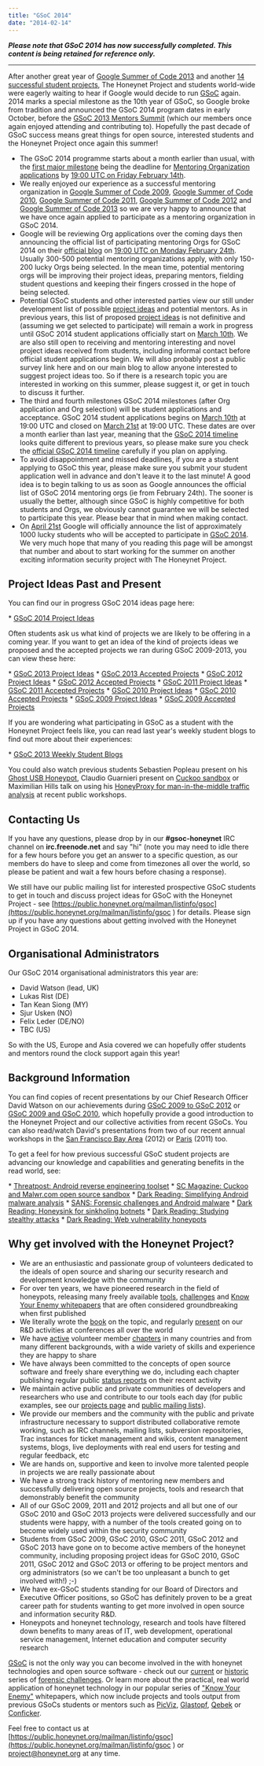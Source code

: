 ```yaml
---
title: "GSoC 2014"
date: "2014-02-14"
---
```


**_Please note that GSoC 2014 has now successfully completed. This content is being retained for reference only._**

* * *

After another great year of [Google Summer of Code 2013](/gsoc2013) and another [14 successful student projects](gsoc2013/slots), The Honeynet Project and students world-wide were eagerly waiting to hear if Google would decide to run [GSoC](https://developers.google.com/open-source/soc/) again. 2014 marks a special milestone as the 10th year of GSoC, so Google broke from tradition and announced the GSoC 2014 program dates in early October, before the [GSoC 2013 Mentors Summit](http://google-opensource.blogspot.com/2013/11/google-summer-of-code-mentor-summit-2013.html) (which our members once again enjoyed attending and contributing to). Hopefully the past decade of GSoC success means great things for open source, interested students and the Honeynet Project once again this summer!

- The GSoC 2014 programme starts about a month earlier than usual, with the [first major milestone](https://www.google-melange.com/gsoc/events/google/gsoc2014) being the deadline for [Mentoring Organization applications](http://google-opensource.blogspot.com/2014/02/mentoring-organization-applications-now.html) by [19:00 UTC on Friday February 14th](https://www.google-melange.com/gsoc/events/google/gsoc2014).
- We really enjoyed our experience as a successful mentoring organization in [Google Summer of Code 2009](/gsoc2009), [Google Summer of Code 2010](/gsoc2010), [Google Summer of Code 2011](/gsoc2011), [Google Summer of Code 2012](/gsoc2012) and [Google Summer of Code 2013](/gsoc2012) so we are very happy to announce that we have once again applied to participate as a mentoring organization in GSoC 2014.
- Google will be reviewing Org applications over the coming days then announcing the official list of participating mentoring Orgs for GSoC 2014 on their [official blog](https://developers.google.com/open-source/soc/) on [19:00 UTC on Monday February 24th](https://www.google-melange.com/gsoc/events/google/gsoc2014). Usually 300-500 potential mentoring organizations apply, with only 150-200 lucky Orgs being selected. In the mean time, potential mentoring orgs will be improving their project ideas, preparing mentors, fielding student questions and keeping their fingers crossed in the hope of being selected.
- Potential GSoC students and other interested parties view our still under development list of possible [project ideas](/gsoc2014/ideas) and potential mentors. As in previous years, this list of proposed [project ideas](/gsoc2014/ideas) is not definitive and (assuming we get selected to participate) will remain a work in progress until GSoC 2014 student applications officially start on [March 10th](https://www.google-melange.com/gsoc/events/google/gsoc2014). We are also still open to receiving and mentoring interesting and novel project ideas received from students, including informal contact before official student applications begin. We will also probably post a public survey link here and on our main blog to allow anyone interested to suggest project ideas too. So if there is a research topic you are interested in working on this summer, please suggest it, or get in touch to discuss it further.
- The third and fourth milestones GSoC 2014 milestones (after Org application and Org selection) will be student applications and acceptance. GSoC 2014 student applications begins on [March 10th](https://www.google-melange.com/gsoc/events/google/gsoc2014) at 19:00 UTC and closed on [March 21st](https://www.google-melange.com/gsoc/events/google/gsoc2014) at 19:00 UTC. These dates are over a month earlier than last year, meaning that the [GSoC 2014 timeline](https://www.google-melange.com/gsoc/events/google/gsoc2014) looks quite different to previous years, so please make sure you check the [official GSoC 2014 timeline](https://www.google-melange.com/gsoc/events/google/gsoc2014) carefully if you plan on applying.
- To avoid disappointment and missed deadlines, if you are a student applying to GSoC this year, please make sure you submit your student application well in advance and don't leave it to the last minute! A good idea is to begin talking to us as soon as Google announces the official list of GSoC 2014 mentoring orgs (ie from February 24th). The sooner is usually the better, although since GSoC is highly competitive for both students and Orgs, we obviously cannot guarantee we will be selected to participate this year. Please bear that in mind when making contact.
- On [April 21st](https://www.google-melange.com/gsoc/events/google/gsoc2014) Google will officially announce the list of approximately 1000 lucky students who will be accepted to participate in [GSoC 2014](http://www.google-melange.com/gsoc/homepage/google/gsoc2014). We very much hope that many of you reading this page will be amongst that number and about to start working for the summer on another exciting information security project with The Honeynet Project.

## Project Ideas Past and Present

You can find our in progress GSoC 2014 ideas page here:

\* [GSoC 2014 Project Ideas](/gsoc2014/ideas)

Often students ask us what kind of projects we are likely to be offering in a coming year. If you want to get an idea of the kind of projects ideas we proposed and the accepted projects we ran during GSoC 2009-2013, you can view these here:

\* [GSoC 2013 Project Ideas](/gsoc2013/ideas) \* [GSoC 2013 Accepted Projects](/gsoc2013/slots) \* [GSoC 2012 Project Ideas](/gsoc2012/ideas) \* [GSoC 2012 Accepted Projects](/gsoc2012/slots) \* [GSoC 2011 Project Ideas](/gsoc2011/ideas) \* [GSoC 2011 Accepted Projects](/gsoc2011/slots) \* [GSoC 2010 Project Ideas](/gsoc2010/ideas) \* [GSoC 2010 Accepted Projects](/gsoc2010/slots) \* [GSoC 2009 Project Ideas](/gsoc2009/ideas) \* [GSoC 2009 Accepted Projects](/gsoc2009/slots)

If you are wondering what participating in GSoC as a student with the Honeynet Project feels like, you can read last year's weekly student blogs to find out more about their experiences:

\* [GSoC 2013 Weekly Student Blogs](http://gsoc2013.honeynet.org/)

You could also watch previous students Sebastien Popleau present on his [Ghost USB Honeypot](http://www.youtu.be/o67spa_jAko), Claudio Guarnieri present on [Cuckoo sandbox](http://www.youtube.com/watch?v=uq8a7watLNU) or Maximilian Hills talk on using his [HoneyProxy for man-in-the-middle traffic analysis](http://prezi.com/rh6o1hhkpapc/honeyproxy-honeynet-workshop-dubai-2013/) at recent public workshops.

## Contacting Us

If you have any questions, please drop by in our **#gsoc-honeynet** IRC channel on **irc.freenode.net** and say "hi" (note you may need to idle there for a few hours before you get an answer to a specific question, as our members do have to sleep and come from timezones all over the world, so please be patient and wait a few hours before chasing a response).

We still have our public mailing list for interested prospective GSoC students to get in touch and discuss project ideas for GSoC with the Honeynet Project - see [https://public.honeynet.org/mailman/listinfo/gsoc](https://public.honeynet.org/mailman/listinfo/gsoc ) for details. Please sign up if you have any questions about getting involved with the Honeynet Project in GSoC 2014.

## Organisational Administrators

Our GSoC 2014 organisational administrators this year are:

- David Watson (lead, UK)
- Lukas Rist (DE)
- Tan Kean Siong (MY)
- Sjur Usken (NO)
- Felix Leder (DE/NO)
- TBC (US)

So with the US, Europe and Asia covered we can hopefully offer students and mentors round the clock support again this year!

## Background Information

You can find copies of recent presentations by our Chief Research Officer David Watson on our achievements during [GSoC 2009 to GSoC 2012](http://www2.honeynet.org/wp-content/uploads/attachments/20120618_Honeynet_Project_David_Watson_RandD_Overview.pdf) or [GSoC 2009 and GSoC 2010](http://www2.honeynet.org/wp-content/uploads/attachments/GSoC-2009-2010_Honeynet_Project_David_Watson.pdf), which hopefully provide a good introduction to the Honeynet Project and our collective activities from recent GSoCs. You can also read/watch David's presentations from two of our recent annual workshops in the [San Francisco Bay Area](SecurityWorkshops/2012_SF_Bay_Area/Mar_19/Workshop_Program_Agenda#David_Watson) (2012) or [Paris](/SecurityWorkshops/2011_Paris/Session1_2-R%2526D) (2011) too.

To get a feel for how previous successful GSoC student projects are advancing our knowledge and capabilities and generating benefits in the read world, see:

\* [Threatpost: Android reverse engineering toolset](https://threatpost.com/en_us/blogs/android-reverse-engineering-toolset-debuts-110111) \* [SC Magazine: Cuckoo and Malwr.com open source sandbox](http://www.scmagazineuk.com/open-source-malwr-analysis-tool-launched/article/224621/) \* [Dark Reading: Simplifying Android malware analysis](http://www.darkreading.com/vulnerability-management/167901026/security/news/231600597/new-free-tools-simplify-analysis-of-android-malware.html) \* [SANS: Forensic challenges and Android malware](https://isc.sans.edu/diary.html?storyid=11521) \* [Dark Reading: Honeysink for sinkholing botnets](http://www.darkreading.com/vulnerability-management/167901026/security/vulnerabilities/231601546/free-honeysink-tool-captures-botnet-traffic.html) \* [Dark Reading: Studying stealthy attacks](http://www.darkreading.com/vulnerability-management/167901026/security/news/221901483/free-tool-paints-picture-of-stealthy-attacks.html) \* [Dark Reading: Web vulnerability honeypots](http://www.darkreading.com/database-security/167901020/security/news/221300001/new-honeypot-mimics-the-web-vulnerabilities-attackers-want-to-exploit.html)

## Why get involved with the Honeynet Project?

- We are an enthusiastic and passionate group of volunteers dedicated to the ideals of open source and sharing our security research and development knowledge with the community
- For over ten years, we have pioneered research in the field of honeypots, releasing many freely available [tools](/project "tools"), [challenges](/challenges "challenges") and [Know Your Enemy whitepapers](/papers "kye") that are often considered groundbreaking when first published
- We literally wrote the [book](http://old.honeynet.org/book "book") on the topic, and regularly [present](http://www2.honeynet.org/wp-content/uploads/attachments/PacSec07_David_Watson_Global_Distributed_Honeynet.pdf "pacsec") on our R&D activities at conferences all over the world
- We have [active](/node/371 "workshop") volunteer member [chapters](/og "chapters") in many countries and from many different backgrounds, with a wide variety of skills and experience they are happy to share
- We have always been committed to the concepts of open source software and freely share everything we do, including each chapter publishing regular public [status reports](/chapter/statusreports "status reports") on their recent activity
- We maintain active public and private communities of developers and researchers who use and contribute to our tools each day (for public examples, see our [projects page](https://projects.honeynet.org/) and [public mailing lists](https://public.honeynet.org/mailman/listinfo)).
- We provide our members and the community with the public and private infrastructure necessary to support distributed collaborative remote working, such as IRC channels, mailing lists, subversion repositories, Trac instances for ticket management and wikis, content management systems, blogs, live deployments with real end users for testing and regular feedback, etc
- We are hands on, supportive and keen to involve more talented people in projects we are really passionate about
- We have a strong track history of mentoring new members and successfully delivering open source projects, tools and research that demonstrably benefit the community
- All of our GSoC 2009, 2011 and 2012 projects and all but one of our GSoC 2010 and GSoC 2013 projects were delivered successfully and our students were happy, with a number of the tools created going on to become widely used within the security community
- Students from GSoC 2009, GSoC 2010, GSoC 2011, GSoC 2012 and GSoC 2013 have gone on to become active members of the honeynet community, including proposing project ideas for GSoC 2010, GSoC 2011, GSoC 2012 and GSoC 2013 or offering to be project mentors and org administrators (so we can't be too unpleasant a bunch to get involved with!) ;-)
- We have ex-GSoC students standing for our Board of Directors and Executive Officer positions, so GSoC has definitely proven to be a great career path for students wanting to get more involved in open source and information security R&D.
- Honeypots and honeynet technology, research and tools have filtered down benefits to many areas of IT, web development, operational service management, Internet education and computer security research

[GSoC](http://www.google-melange.com/gsoc/homepage/google/gsoc2014) is not the only way you can become involved in the with honeynet technologies and open source software - check out our [current](/challenges) or [historic](http://old.honeynet.org/misc/chall.html) series of [forensic challenges](/challenges). Or learn more about the practical, real world application of honeynet technology in our popular series of ["Know Your Enemy"](/papers) whitepapers, which now include projects and tools output from previous GSoCs students or mentors such as [PicViz](node/499), [Glastopf](/papers/KYT_glastopf), [Qebek](/papers/KYT_qebek) or [Conficker](/papers/conficker).

Feel free to contact us at [https://public.honeynet.org/mailman/listinfo/gsoc](https://public.honeynet.org/mailman/listinfo/gsoc ) or project@honeynet.org at any time.
